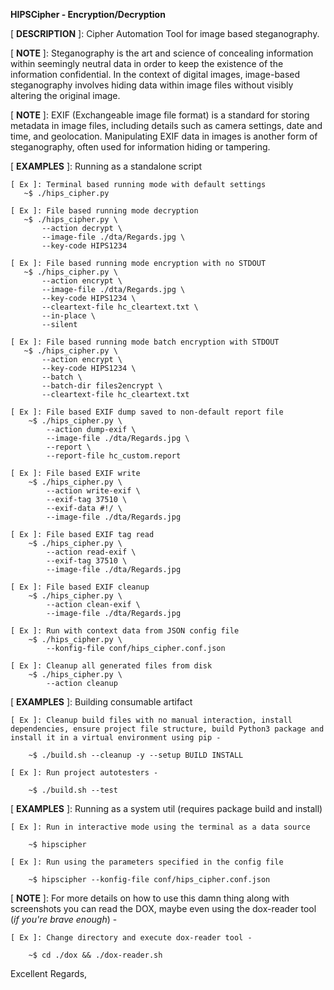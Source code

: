 **HIPSCipher - Encryption/Decryption**

[ **DESCRIPTION** ]: Cipher Automation Tool for image based steganography.

[ **NOTE** ]: Steganography is the art and science of concealing information within seemingly neutral data in order to keep the existence of the information confidential. In the context of digital images, image-based steganography involves hiding data within image files without visibly altering the original image.

[ **NOTE** ]: EXIF (Exchangeable image file format) is a standard for storing metadata in image files, including details such as camera settings, date and time, and geolocation. Manipulating EXIF data in images is another form of steganography, often used for information hiding or tampering.

[ **EXAMPLES** ]: Running as a standalone script

    [ Ex ]: Terminal based running mode with default settings
       ~$ ./hips_cipher.py

    [ Ex ]: File based running mode decryption
       ~$ ./hips_cipher.py \
           --action decrypt \
           --image-file ./dta/Regards.jpg \
           --key-code HIPS1234

    [ Ex ]: File based running mode encryption with no STDOUT
       ~$ ./hips_cipher.py \
           --action encrypt \
           --image-file ./dta/Regards.jpg \
           --key-code HIPS1234 \
           --cleartext-file hc_cleartext.txt \
           --in-place \
           --silent

    [ Ex ]: File based running mode batch encryption with STDOUT
       ~$ ./hips_cipher.py \
           --action encrypt \
           --key-code HIPS1234 \
           --batch \
           --batch-dir files2encrypt \
           --cleartext-file hc_cleartext.txt

    [ Ex ]: File based EXIF dump saved to non-default report file
        ~$ ./hips_cipher.py \
            --action dump-exif \
            --image-file ./dta/Regards.jpg \
            --report \
            --report-file hc_custom.report

    [ Ex ]: File based EXIF write
        ~$ ./hips_cipher.py \
            --action write-exif \
            --exif-tag 37510 \
            --exif-data #!/ \
            --image-file ./dta/Regards.jpg

    [ Ex ]: File based EXIF tag read
        ~$ ./hips_cipher.py \
            --action read-exif \
            --exif-tag 37510 \
            --image-file ./dta/Regards.jpg

    [ Ex ]: File based EXIF cleanup
        ~$ ./hips_cipher.py \
            --action clean-exif \
            --image-file ./dta/Regards.jpg

    [ Ex ]: Run with context data from JSON config file
        ~$ ./hips_cipher.py \
            --konfig-file conf/hips_cipher.conf.json

    [ Ex ]: Cleanup all generated files from disk
        ~$ ./hips_cipher.py \
            --action cleanup

[ **EXAMPLES** ]: Building consumable artifact

    [ Ex ]: Cleanup build files with no manual interaction, install dependencies, ensure project file structure, build Python3 package and install it in a virtual environment using pip -

        ~$ ./build.sh --cleanup -y --setup BUILD INSTALL

    [ Ex ]: Run project autotesters -

        ~$ ./build.sh --test

[ **EXAMPLES** ]: Running as a system util (requires package build and install)

    [ Ex ]: Run in interactive mode using the terminal as a data source

        ~$ hipscipher

    [ Ex ]: Run using the parameters specified in the config file

        ~$ hipscipher --konfig-file conf/hips_cipher.conf.json

[ **NOTE** ]: For more details on how to use this damn thing along with screenshots you can read the DOX, maybe even using the dox-reader tool (*if you're brave enough*) -

    [ Ex ]: Change directory and execute dox-reader tool -

        ~$ cd ./dox && ./dox-reader.sh


Excellent Regards,

